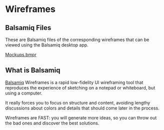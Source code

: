 # Wireframes

## Balsamiq Files

These are Balsamiq files of the corresponding wireframes that can be viewed using the Balsamiq desktop app.

[Mockups.bmpr](uploads/94fd1b3da86a3b997ccc7a867c0e7484/Mockups.bmpr)

## What is Balsamiq

[Balsamiq](https://balsamiq.com/) Wireframes is a rapid low-fidelity UI wireframing tool that reproduces the experience of sketching on a notepad or whiteboard, but using a computer.

It really forces you to focus on structure and content, avoiding lengthy discussions about colors and details that should come later in the process.

Wireframes are FAST: you will generate more ideas, so you can throw out the bad ones and discover the best solutions.
